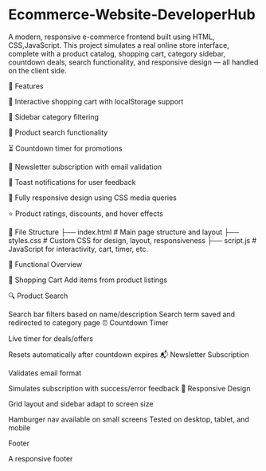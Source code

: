 # Ecommerce-Website-DeveloperHub

A modern, responsive e-commerce frontend built using HTML, CSS,JavaScript. This project simulates a real online store interface, complete with a product catalog, shopping cart, category sidebar, countdown deals, search functionality, and responsive design — all handled on the client side.

🚀 Features



🛒 Interactive shopping cart with localStorage support

🧭 Sidebar category filtering

🔎 Product search functionality

⏳ Countdown timer for promotions

🧾 Newsletter subscription with email validation

💬 Toast notifications for user feedback

📱 Fully responsive design using CSS media queries

⭐ Product ratings, discounts, and hover effects

📁 File Structure
├── index.html # Main page structure and layout ├── styles.css # Custom CSS for design, layout, responsiveness ├── script.js # JavaScript for interactivity, cart, timer, etc.

🧪 Functional Overview


🛒 Shopping Cart
Add items from product listings

🔍 Product Search

Search bar filters based on name/description
Search term saved and redirected to category page
⏰ Countdown Timer

Live timer for deals/offers

Resets automatically after countdown expires
📬 Newsletter Subscription


Validates email format

Simulates subscription with success/error feedback
📱 Responsive Design

Grid layout and sidebar adapt to screen size

Hamburger nav available on small screens
Tested on desktop, tablet, and mobile


Footer

A responsive footer

